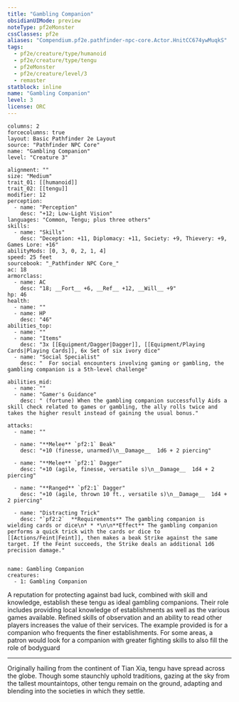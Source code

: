 ```yaml
---
title: "Gambling Companion"
obsidianUIMode: preview
noteType: pf2eMonster
cssClasses: pf2e
aliases: "Compendium.pf2e.pathfinder-npc-core.Actor.HnitCC674ywMuqkS" 
tags:
  - pf2e/creature/type/humanoid
  - pf2e/creature/type/tengu
  - pf2eMonster
  - pf2e/creature/level/3
  - remaster
statblock: inline
name: "Gambling Companion"
level: 3
license: ORC
---
```


```statblock
columns: 2
forcecolumns: true
layout: Basic Pathfinder 2e Layout
source: "Pathfinder NPC Core"
name: "Gambling Companion"
level: "Creature 3"

alignment: ""
size: "Medium"
trait_01: [[humanoid]]
trait_02: [[tengu]]
modifier: 12
perception:
  - name: "Perception"
    desc: "+12; Low-Light Vision"
languages: "Common, Tengu; plus three others"
skills:
  - name: "Skills"
    desc: "Deception: +11, Diplomacy: +11, Society: +9, Thievery: +9, Games Lore: +16"
abilityMods: [0, 3, 0, 2, 1, 4]
speed: 25 feet
sourcebook: "_Pathfinder NPC Core_"
ac: 18
armorclass:
  - name: AC
    desc: "18; __Fort__ +6, __Ref__ +12, __Will__ +9"
hp: 46
health:
  - name: ""
  - name: HP
    desc: "46"
abilities_top:
  - name: ""
  - name: "Items"
    desc: "3x [[Equipment/Dagger|Dagger]], [[Equipment/Playing Cards|Playing Cards]], 6x Set of six ivory dice"
  - name: "Social Specialist"
    desc: "  For social encounters involving gaming or gambling, the gambling companion is a 5th-level challenge"

abilities_mid:
  - name: ""
  - name: "Gamer's Guidance"
    desc: " (fortune) When the gambling companion successfully Aids a skill check related to games or gambling, the ally rolls twice and takes the higher result instead of gaining the usual bonus."

attacks:
  - name: ""

  - name: "**Melee** `pf2:1` Beak"
    desc: "+10 (finesse, unarmed)\n__Damage__  1d6 + 2 piercing"

  - name: "**Melee** `pf2:1` Dagger"
    desc: "+10 (agile, finesse, versatile s)\n__Damage__  1d4 + 2 piercing"

  - name: "**Ranged** `pf2:1` Dagger"
    desc: "+10 (agile, thrown 10 ft., versatile s)\n__Damage__  1d4 + 2 piercing"

  - name: "Distracting Trick"
    desc: "`pf2:2`  **Requirements** The gambling companion is wielding cards or dice\n* * *\n\n**Effect** The gambling companion performs a quick trick with the cards or dice to [[Actions/Feint|Feint]], then makes a beak Strike against the same target. If the Feint succeeds, the Strike deals an additional 1d6 precision damage."
 
```

```encounter-table
name: Gambling Companion
creatures:
  - 1: Gambling Companion
```



A reputation for protecting against bad luck, combined with skill and knowledge, establish these tengu as ideal gambling companions. Their role includes providing local knowledge of establishments as well as the various games available. Refined skills of observation and an ability to read other players increases the value of their services. The example provided is for a companion who frequents the finer establishments. For some areas, a patron would look for a companion with greater fighting skills to also fill the role of bodyguard

* * *

Originally hailing from the continent of Tian Xia, tengu have spread across the globe. Though some staunchly uphold traditions, gazing at the sky from the tallest mountaintops, other tengu remain on the ground, adapting and blending into the societies in which they settle.
